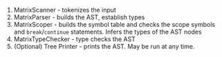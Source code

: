 1. MatrixScanner - tokenizes the input
2. MatrixParser - builds the AST, establish types
3. MatrixScoper - builds the symbol table and checks the scope symbols and `break`/`continue` statements. Infers the types of the AST nodes
4. MatrixTypeChecker - type checks the AST
5. (Optional) Tree Printer - prints the AST. May be run at any time.